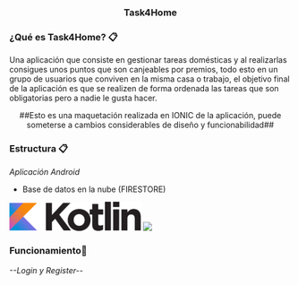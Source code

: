 <h3 align="center">Task4Home</h3>


### ¿Qué es Task4Home? 📋

Una aplicación que consiste en gestionar tareas domésticas y al realizarlas consigues unos puntos que son canjeables por premios, todo esto en un grupo de usuarios que conviven en la misma casa o trabajo, el objetivo final de la aplicación es que se realizen de forma ordenada las tareas que son obligatorias pero a nadie le gusta hacer.

<p align="center">##Esto es una maquetación realizada en IONIC de la aplicación, puede someterse a cambios considerables de diseño y funcionabilidad##</p>


### Estructura 📋

_Aplicación Android_
- Base de datos en la nube (FIRESTORE)

<img height="52px" src="ReadmeImages/logo-kotlin.png">
<img height="52px" src="accenture>-woBG.png">

### Funcionamiento🔧

_--Login y Register--_



